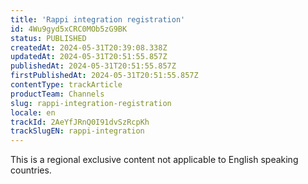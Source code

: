 ```yaml
---
title: 'Rappi integration registration'
id: 4Wu9gyd5xCRC0MOb5zG9BK
status: PUBLISHED
createdAt: 2024-05-31T20:39:08.338Z
updatedAt: 2024-05-31T20:51:55.857Z
publishedAt: 2024-05-31T20:51:55.857Z
firstPublishedAt: 2024-05-31T20:51:55.857Z
contentType: trackArticle
productTeam: Channels
slug: rappi-integration-registration
locale: en
trackId: 2AeYfJRnQ0I91dvSzRcpKh
trackSlugEN: rappi-integration
---
```


<div class="alert alert-warning" role="alert">This is a regional exclusive content not applicable to 
English speaking countries.</div>
